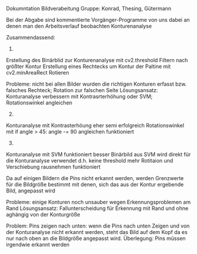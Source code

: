 Dokumntation Bildverabeitung Gruppe: Konrad, Thesing, Gütermann

Bei der Abgabe sind kommentierte Vorgänger-Programme von uns dabei an denen man den Arbeitsverlauf beobachten Konturenanalyse

Zusammendassend:

1.
Erstellung des Binärblid zur Konturenanalyse mit cv2.threshold
Filtern nach größter Kontur
Erstellung eines Rechtecks um Kontur der Paltine mit cv2.minAreaRect
Rotieren 

Probleme: nicht bei allen Bilder wurden die richtigen Konturen erfasst bzw. falsches Rechteck; Rotation zur falschen Seite
Lösungsansatz: Konturanalyse verbessern mit Kontrasrterhöhung oder SVM; Rotationswinkel angleichen


2.
Konturanalyse mit Kontrasterhöung eher semi erfolgreich
Rotationswinkel mit if angle > 45: angle -= 90 angleichen funktioniert


3.
Konturanalyse mit SVM funktioniert besser
Binärbild aus SVM wird direkt für die Konturanalyse verwendet d.h. keine threshold mehr
Rotitaion und Verschiebung rausnehmen funktioniert

Da auf einigen Bildern die Pins nicht erkannt werden, werden Grenzwerte für die Bildgröße bestimmt mit denen, sich das aus der Kontur ergebende Bild, angepasst wird

Probleme: einige Konturen noch unsauber wegen Erkennungsproblemen am Rand
Lösungsansatz: Fallunterscheidung für Erkennung mit Rand und ohne aghängig von der Konturgröße

Problem: Pins zeigen nach unten: wenn die Pins nach unten Zeigen und von der Konturanalyse nicht erkannt werden, steht das Bild auf dem Kopf da es nur nach oben an die Bildgröße angepasst wird.
Überlegung: Pins müssen irgendwie erkannt werden
